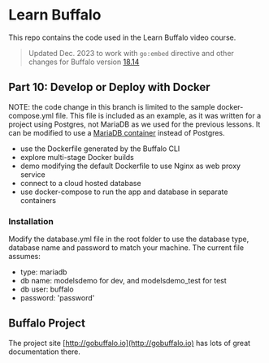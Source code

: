 # Learn Buffalo

This repo contains the code used in the Learn Buffalo video course.

> Updated Dec. 2023 to work with `go:embed` directive and other changes for Buffalo version <a href="https://github.com/gobuffalo/cli/releases/tag/v0.18.14">18.14</a>

## Part 10: Develop or Deploy with Docker

NOTE: the code change in this branch is limited to the sample docker-compose.yml file. This file is included as an example, as it was written for a project using Postgres, not MariaDB as we used for the previous lessons. It can be modified to use a <a href="https://hub.docker.com/_/mariadb">MariaDB container</a> instead of Postgres.

* use the Dockerfile generated by the Buffalo CLI
* explore multi-stage Docker builds
* demo modifying the default Dockerfile to use Nginx as web proxy service
* connect to a cloud hosted database
* use docker-compose to run the app and database in separate containers

### Installation

Modify the database.yml file in the root folder to use the database type, database name and password to match your machine.
The current file assumes:
* type: mariadb
* db name: modelsdemo for dev, and modelsdemo_test for test
* db user: buffalo
* password: 'password'

## Buffalo Project

The project site [http://gobuffalo.io](http://gobuffalo.io) has lots of great documentation there.
